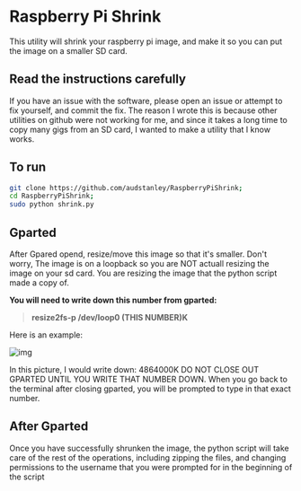 # Raspberry Pi Shrink
This utility will shrink your raspberry pi image, and make it so you can put the image on a smaller SD card.

## Read the instructions carefully

If you have an issue with the software, please open an issue or attempt to fix yourself, and commit the fix.  The reason I wrote this is because other utilities on github were not working for me, and since it takes a long time to copy many gigs from an SD card, I wanted to make a utility that I know works.


## To run

```sh
git clone https://github.com/audstanley/RaspberryPiShrink;
cd RaspberryPiShrink;
sudo python shrink.py
```

## Gparted
After Gpared opend, resize/move this image so that it's smaller.
Don't worry, The image is on a loopback so you are NOT actuall resizing the image on your sd card.  You are resizing the image that the python script made a copy of.

**You will need to write down this number from gparted:**
> **resize2fs-p /dev/loop0 (THIS NUMBER)K**

Here is an example:

![img](http://ww2.audstanley.com:8081/cpp/photos/gparted.png)

In this picture, I would write down: 4864000K
DO NOT CLOSE OUT GPARTED UNTIL YOU WRITE THAT NUMBER DOWN.
When you go back to the terminal after closing gparted, you will be prompted to type in
that exact number.

## After Gparted
Once you have successfully shrunken the image, the python script will take care of the rest of the operations, including zipping the files, and changing permissions to the username that you were prompted for in the beginning of the script
